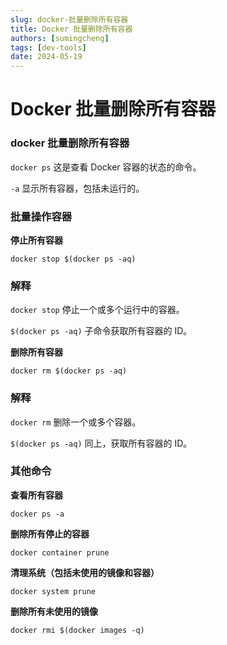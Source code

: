 ```yaml
---
slug: docker-批量删除所有容器
title: Docker 批量删除所有容器
authors: [sumingcheng]
tags: [dev-tools]
date: 2024-05-19
---
```


# Docker 批量删除所有容器



 

### docker 批量删除所有容器  

`docker ps` 这是查看 Docker 容器的状态的命令。

`-a` 显示所有容器，包括未运行的。

### 批量操作容器  

**停止所有容器**

```
docker stop $(docker ps -aq)
```
### 解释  

`docker stop` 停止一个或多个运行中的容器。

`$(docker ps -aq)` 子命令获取所有容器的 ID。

**删除所有容器**

```
docker rm $(docker ps -aq)
```
### 解释  

`docker rm` 删除一个或多个容器。

`$(docker ps -aq)` 同上，获取所有容器的 ID。

### 其他命令  

**查看所有容器**

```
docker ps -a
```

**删除所有停止的容器**

```
docker container prune
```

**清理系统（包括未使用的镜像和容器）**

```
docker system prune
```

**删除所有未使用的镜像**

```
docker rmi $(docker images -q)
```